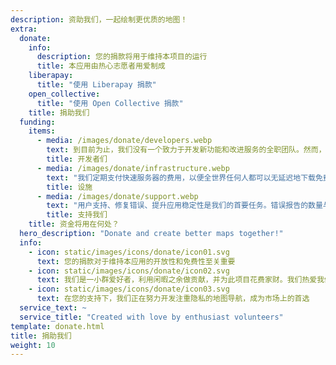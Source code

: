 ```yaml
---
description: 资助我们，一起绘制更优质的地图！
extra:
  donate:
    info:
      description: 您的捐款将用于维持本项目的运行
      title: 本应用由热心志愿者用爱制成
    liberapay:
      title: "使用 Liberapay 捐款"
    open_collective:
      title: "使用 Open Collective 捐款"
    title: 捐助我们
  funding:
    items:
      - media: /images/donate/developers.webp
        text: 到目前为止，我们没有一个致力于开发新功能和改进服务的全职团队。然而，若要持续推动产品的发展，拥有一个核心团队至关重要。
        title: 开发者们
      - media: /images/donate/infrastructure.webp
        text: "我们定期支付快速服务器的费用，以便全世界任何人都可以无延迟地下载免费地图数据更新。地图数据传输量每月高达数百 TB，而且还在不断增长。"
        title: 设施
      - media: /images/donate/support.webp
        text: "用户支持、修复错误、提升应用稳定性是我们的首要任务。错误报告的数量与日俱增，而 App Store、Google Play 和客服邮箱里也有许多支持请求需要回复。"
        title: 支持我们
    title: 资金将用在何处？
  hero_description: "Donate and create better maps together!"
  info:
    - icon: static/images/icons/donate/icon01.svg
      text: 您的捐款对于维持本应用的开放性和免费性至关重要
    - icon: static/images/icons/donate/icon02.svg
      text: 我们是一小群爱好者，利用闲暇之余做贡献，并为此项目花费家财。我们热爱我们的工作，也热爱我们的用户
    - icon: static/images/icons/donate/icon03.svg
      text: 在您的支持下，我们正在努力开发注重隐私的地图导航，成为市场上的首选
  service_text: ~
  service_title: "Created with love by enthusiast volunteers"
template: donate.html
title: 捐助我们
weight: 10
---
```

